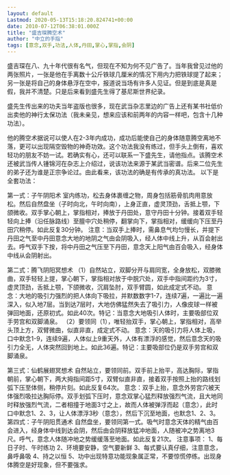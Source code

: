 ```yaml
---
layout: default
Lastmod: 2020-05-13T15:18:20.824741+00:00
date: 2010-07-12T06:38:01.000Z
title: "盛吉琛腾空术"
author: "中立的手指"
tags: [意念,双手,功法,人体,丹田,掌心,掌指,会阴]
---
```


盛吉琛在八、九十年代很有名气，但现在不知为何不见广告了。当年我曾见过他的两张照片，一张是他在手离数十公斤铁球几厘米的情况下用内力把铁球提了起来；另一张是将自己的身体悬浮在空中，报道说当场有许多人见证。但是到底是真是假，我并不清楚。只是后来看到盛先生得了基尼斯世界纪录。

盛先生传出来的功夫当年盗版也很多，现在武当杂志里边的广告上还有某书社低价出卖他的神行太保功法（我未亲见，想来应该和前两年的内容一样吧，包含十几种功法）。

他的腾空术据说可以使人在2-3年内成功，成功后能使自己的身体随意腾空离地不落，更可以出现隔空毁物的神奇功效。这个功法我没有练过，但手头上倒有，喜欢轻功的朋友不妨一试。若确实有心，还可以联系一下盛先生，请他指点。该腾空术还被武当传人锺锦河在杂志上介绍过，说该功法来源于某武当密谱。后来二位先生的弟子还为谁是正宗争论过。由此看来，该功法的确是有传承的真功法。 以下是全套功法：

第一式：子午阴阳术 室内练功，松去身体裹缠之物，周身包括筋骨肌肉用意放松。然后自然盘坐（子时向北，午时向南），上身正直，虚灵顶劲，舌抵上颚，下颌微收。双手掌心朝上，掌指相对，捧放于丹田处，意守丹田十分钟。接着双手轻轻向上捧（沿任脉路线）至膻中穴处稍停，翻掌向下，掌指相对，缓缓向下压至丹田穴稍停。如此反复30分钟。 注意：当双手上捧时，需鼻息气均匀慢长，并提下丹田之气至中丹田意念大地的地阴之气由会阴吸入，经人体中线上升，从百会射出去。呼气双手下按，将中丹田之气压至下丹田，意念天上阳气由百会吸入，经身体中线从会阴射出。

第二式：腾飞阴阳冥想术 （1）自然站立，双脚分开与肩同宽，全身放松，双膝微曲，双手轻轻上提，掌心朝下，掌指相对放于中脘穴处，双手中指间距约为3寸，虚灵顶劲，舌抵上颚，下颌微收，沉肩坠肘，双手臂圆，如此成定式不动。 意念：大地的吸引力强烈的把人体向下吸拉，并默数数字1-7，连续7遍，一遍比一遍深入，似入地7层。当到达7层时，大地仿佛猛然失去了吸引力，人像皮球一样被弹回地面，还原初式。如此40次。特记：当意念大地吸引人体时，主要吸部位双手劳宫和双脚涌泉。 （2）要领同（1），唯轻抬双手，掌心朝上，掌指相对，高举头顶上方，双臂微曲，似直非直，成定式不动。 意念：天的吸引力将人体上吸，口中默念1-9，连续9遍，人体似上9重天外，人体有漂浮的感觉，然后意念天的吸引力全无，人体突然回到地上。如此36遍。特记：主要吸部位仍是双手劳宫和双脚涌泉。

第三式：仙鹤展翅冥想术 自然站立，要领同前。双手前上抬平，高达胸际，掌指朝前，掌心朝下，两大拇指间距5寸，双臂似直非直，接着双手按照上抬的路线划弧下压至体侧，稍停片刻。如此反复64次。 意念：双手上抬，意念外劳宫穴被天体强烈吸拉达胸际停。双手划弧下压时，意念双掌心猛烈释放强烈气流，且大地同时释放强烈气流，二者相撞于地面3寸之上，故而人体被弹浮而起（意念），此时口中默念1、2、3，让人体漂浮3秒（意念），然后下沉至地面，也默念1、2、3。 第四式：子午阴阳贯通术 自然盘坐，要领同第一式。吸气时意念天体的精气由百会进入，经身体中线到达会阴，然后由会阴释放猛冲地面，人随被冲之势离地3尺。呼气，意念人体随冲地之势缓缓落至地面。如此反复21次。 注意事项： 1、每日子时、午时练功 2、环境要安静，空气要新鲜 3、每式要认真仔细，注意意念，鼻呼鼻吸 4、持之以恒 5、功中出现特意功能现象属正常，不要惊慌停练。出现身体腾空是好现象，但不要强求。

